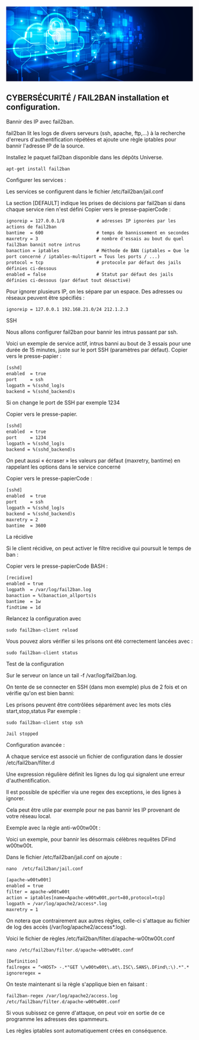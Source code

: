 ![Debian_logo-01](./images/Cloud-et-securite.png)

## CYBERSÉCURITÉ / FAIL2BAN installation et configuration.

Bannir des IP avec fail2ban.

fail2ban lit les logs de divers serveurs (ssh, apache, ftp,…) à la recherche d'erreurs d'authentification répétées et ajoute une règle iptables pour bannir l'adresse IP de la source. 

Installez le paquet fail2ban disponible dans les dépôts Universe. 
```
apt-get install fail2ban
```
Configurer les services :

Les services se configurent dans le fichier /etc/fail2ban/jail.conf

La section [DEFAULT] indique les prises de décisions par fail2ban si dans chaque service rien n'est défini
Copier vers le presse-papierCode :
```
ignoreip = 127.0.0.1/8            # adresses IP ignorées par les actions de fail2ban
bantime  = 600                    # temps de bannissement en secondes
maxretry = 3                      # nombre d'essais au bout du quel fail2ban bannit notre intrus
banaction = iptables              # Méthode de BAN (iptables = Que le port concerné / iptables-multiport = Tous les ports / ...)
protocol = tcp                    # protocole par défaut des jails définies ci-dessous
enabled = false                   # Statut par défaut des jails définies ci-dessous (par défaut tout désactivé)
```
Pour ignorer plusieurs IP, on les sépare par un espace. Des adresses ou réseaux peuvent être spécifiés :
```
ignoreip = 127.0.0.1 192.168.21.0/24 212.1.2.3
```
SSH

Nous allons configurer fail2ban pour bannir les intrus passant par ssh.

Voici un exemple de service actif, intrus banni au bout de 3 essais pour une durée de 15 minutes, juste sur le port SSH (paramètres par défaut).
Copier vers le presse-papier :
```
[sshd]
enabled  = true
port     = ssh
logpath = %(sshd_log)s
backend = %(sshd_backend)s
```
Si on change le port de SSH par exemple 1234

Copier vers le presse-papier.
```
[sshd]
enabled  = true
port     = 1234
logpath = %(sshd_log)s
backend = %(sshd_backend)s
```
On peut aussi « écraser » les valeurs par défaut (maxretry, bantime) en rappelant les options dans le service concerné

Copier vers le presse-papierCode :
```
[sshd]
enabled  = true
port     = ssh
logpath = %(sshd_log)s
backend = %(sshd_backend)s
maxretry = 2
bantime  = 3600
```
La récidive

Si le client récidive, on peut activer le filtre recidive qui poursuit le temps de ban :

Copier vers le presse-papierCode BASH :
```
[recidive]
enabled = true
logpath  = /var/log/fail2ban.log
banaction = %(banaction_allports)s
bantime  = 1w
findtime = 1d
```
Relancez la configuration avec 
```
sudo fail2ban-client reload
```
Vous pouvez alors vérifier si les prisons ont été correctement lancées avec : 
```
sudo fail2ban-client status 
```
Test de la configuration

Sur le serveur on lance un tail -f /var/log/fail2ban.log.

On tente de se connecter en SSH (dans mon exemple) plus de 2 fois et on vérifie qu'on est bien banni:

Les prisons peuvent être contrôlées séparément avec les mots clés start,stop,status Par exemple :
```
sudo fail2ban-client stop ssh
```
```
Jail stopped
```
Configuration avancée :

A chaque service est associé un fichier de configuration dans le dossier /etc/fail2ban/filter.d 

Une expression régulière définit les lignes du log qui signalent une erreur d'authentification. 

Il est possible de spécifier via une regex des exceptions, ie des lignes à ignorer.

Cela peut être utile par exemple pour ne pas bannir les IP provenant de votre réseau local. 

Exemple avec la règle anti-w00tw00t :

Voici un exemple, pour bannir les désormais célèbres requêtes DFind w00tw00t.

Dans le fichier /etc/fail2ban/jail.conf on ajoute : 
```
nano  /etc/fail2ban/jail.conf
```
```
[apache-w00tw00t]
enabled = true
filter = apache-w00tw00t
action = iptables[name=Apache-w00tw00t,port=80,protocol=tcp]
logpath = /var/log/apache2/access*.log
maxretry = 1
```
On notera que contrairement aux autres règles, celle-ci s'attaque au fichier de log des accès (/var/log/apache2/access*.log). 

Voici le fichier de règles /etc/fail2ban/filter.d/apache-w00tw00t.conf 
```
nano /etc/fail2ban/filter.d/apache-w00tw00t.conf
```
```
[Definition]
failregex = ^<HOST> -.*"GET \/w00tw00t\.at\.ISC\.SANS\.DFind\:\).*".*
ignoreregex =
```
On teste maintenant si la règle s'applique bien en faisant : 
```
fail2ban-regex /var/log/apache2/access.log /etc/fail2ban/filter.d/apache-w00tw00t.conf
```
Si vous subissez ce genre d'attaque, on peut voir en sortie de ce programme les adresses des spammeurs.

Les règles iptables sont automatiquement crées en conséquence. 
